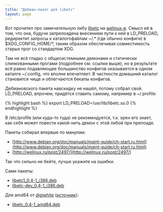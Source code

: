 ```yaml
---
title: "Дебиан-пакет для libetc"
layout: page 
---
```

Вот прочител про замечательную либу [libetc](http://ordiluc.net/fs/libetc/) на [welinux-е](http://welinux.ru/post/2534/). Смысл её в том, что она, будучи запрелоадена внесением пути к ней в LD_PRELOAD, редиректит запросы к каталогофайлам ~/.* (где обычно конфиги) в $XDG_CONFIG_HOME/*, таким образом обеспечивая совместимость старых прог со стандартом XDG.

Там не всё гладко с общесистемными демонами и статически слинкованными прогами (подробнее см. ссылки выше), но в результате всё равно подавляющее большинство конфигов оказывается в одном каталге ~/.config, что вполне впечатляет. В частности домашний каталог становится чище и облегчаются бекапы конфигов.

Дебиановского пакета навскидку не нашёл, потому собрал свой. LD_PRELOAD, впрочем, придётся ставить самому, например в ~/.profile:
    
{% highlight bash %}
    export LD_PRELOAD=/usr/lib/libetc.so.0
{% endhighlight %}

В /etc/profile (или куда-то туда) не рекомендуется, т.к. хрен его знает, как себя может повести какой-нить демон с этой либой при прелоаде.

Пакеты собирал впервые по манулам:

  - [http://www.debian.org/doc/manuals/maint-guide/ch-start.ru.html](http://www.debian.org/doc/manuals/maint-guide/ch-start.ru.html)
  - [http://welinux.ru/post/2497/](http://welinux.ru/post/2497/)

Так что сильно не бейте, лучше укажите на ошибки.

Сами пакеты:

  - [libetc1_0.4-1_i386.deb](../../../download/66)
  - [libetc-dev_0.4-1_i386.deb](../../../download/67)

Для amd64 от [digiwhite](http://welinux.ru/user/digiwhite) ([источник](http://welinux.ru/post/2534/#cmnt45573)):

  - [libetc_0.4-1_amd64.deb](../../../download/68)
